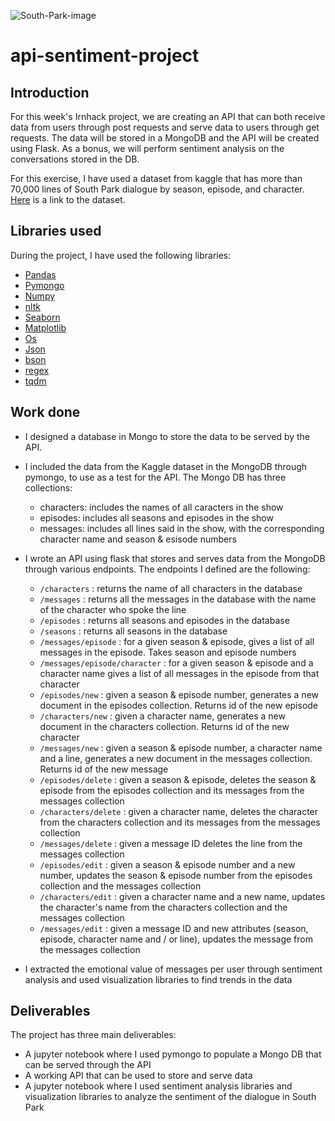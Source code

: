 ![South-Park-image](https://cnet4.cbsistatic.com/img/9MbycUhBYwyOxNK7SAv6LaUooPc=/1200x675/2019/05/10/274dd528-b38a-4029-a0e3-52c3d0061600/south-park.jpg)

# api-sentiment-project

## Introduction

For this week's Irnhack project, we are creating an API that can both receive data from users through post requests and serve data to users through get requests. The data will be stored in a MongoDB and the API will be created using Flask. As a bonus, we will perform sentiment analysis on the conversations stored in the DB. 

For this exercise, I have used a dataset from kaggle that has more than 70,000 lines of South Park dialogue by season, episode, and character. [Here](https://www.kaggle.com/tovarischsukhov/southparklines) is a link to the dataset. 

## Libraries used

During the project, I have used the following libraries:
- [Pandas](https://pandas.pydata.org/)
- [Pymongo](https://pymongo.readthedocs.io/en/stable/)
- [Numpy](https://numpy.org/doc/)
- [nltk](https://www.nltk.org)
- [Seaborn](https://seaborn.pydata.org)
- [Matplotlib](https://matplotlib.org/stable/contents.html)
- [Os](https://docs.python.org/3/library/os.html)
- [Json](https://docs.python.org/3/library/json.html)
- [bson](https://pymongo.readthedocs.io/en/stable/api/bson/index.html)
- [regex](https://docs.python.org/3/library/re.html)
- [tqdm](https://pypi.org/project/tqdm/)

## Work done

- I designed a database in Mongo to store the data to be served by the API.
- I included the data from the Kaggle dataset in the MongoDB through pymongo, to use as a test for the API. The Mongo DB has three collections:
    - characters: includes the names of all caracters in the show
    - episodes: includes all seasons and episodes in the show
    - messages: includes all lines said in the show, with the corresponding character name and season & esisode numbers
- I wrote an API using flask that stores and serves data from the MongoDB through various endpoints. The endpoints I defined are the following:
    - `/characters` : returns the name of all characters in the database
    - `/messages` : returns all the messages in the database with the name of the character who spoke the line
    - `/episodes` : returns all seasons and episodes in the database
    - `/seasons` : returns all seasons in the database
    - `/messages/episode` : for a given season & episode, gives a list of all messages in the episode. Takes season and episode numbers
    - `/messages/episode/character` : for a given season & episode and a character name gives a list of all messages in the episode from that character
    - `/episodes/new` : given a season & episode number, generates a new document in the episodes collection. Returns id of the new episode
    - `/characters/new` : given a character name, generates a new document in the characters collection. Returns id of the new character
    - `/messages/new` : given a season & episode number, a character name and a line, generates a new document in the messages collection. Returns id of the new message
    - `/episodes/delete` : given a season & episode, deletes the season & episode from the episodes collection and its messages from the messages collection
    - `/characters/delete` : given a character name, deletes the character from the characters collection and its messages from the messages collection
    - `/messages/delete` : given a message ID deletes the line from the messages collection
    - `/episodes/edit` : given a season & episode number and a new number, updates the season & episode number from the episodes collection and the messages collection
    - `/characters/edit` : given a character name and a new name, updates the character's name from the characters collection and the messages collection
    - `/messages/edit` : given a message ID and new attributes (season, episode, character name and / or line), updates the message from the messages collection

- I extracted the emotional value of messages per user through sentiment analysis and used visualization libraries to find trends in the data


## Deliverables

The project has three main deliverables:
- A jupyter notebook where I used pymongo to populate a Mongo DB that can be served through the API
- A working API that can be used to store and serve data
- A jupyter notebook where I used sentiment analysis libraries and visualization libraries to analyze the sentiment of the dialogue in South Park